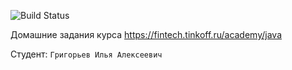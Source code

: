 ![Build Status](https://github.com/IAGRIG/tinkoff-backend-2023/actions/workflows/build.yml/badge.svg)

Домашние задания курса https://fintech.tinkoff.ru/academy/java

Студент: `Григорьев Илья Алексеевич`
